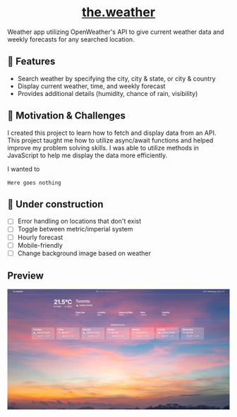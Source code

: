 # <div align="center"><center>[the.weather](https://the-weather-six.vercel.app/)</div>

Weather app utilizing OpenWeather's API to give current weather data and weekly forecasts for any searched location.
  
## :star2: Features
- Search weather by specifying the city, city & state, or city & country
- Display current weather, time, and weekly forecast
- Provides additional details (humidity, chance of rain, visibility)
  
## 🏃 Motivation & Challenges
I created this project to learn how to fetch and display data from an API. This project taught me how to utilize async/await functions and helped improve my problem solving skills. I was able to utilize methods in JavaScript to help me display the data more efficiently.

I wanted to 
```
Here goes nothing
```

## :construction: Under construction
- [ ] Error handling on locations that don't exist
- [ ] Toggle between metric/imperial system
- [ ] Hourly forecast
- [ ] Mobile-friendly
- [ ] Change background image based on weather

Preview
---
![screenshot of weather app](https://github.com/waynecen/the-weather/blob/main/preview_the-weather.png)
